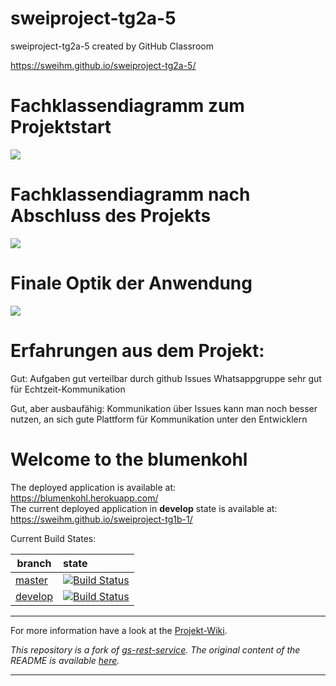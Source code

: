 
# sweiproject-tg2a-5
sweiproject-tg2a-5 created by GitHub Classroom

https://sweihm.github.io/sweiproject-tg2a-5/

<h1>Fachklassendiagramm zum Projektstart</h1>

<img src="https://github.com/sweIhm/sweiproject-tg2a-5/blob/master/Uebungen_Praktikum_Teil1/Projektarbeit%20vom%2003.11.2017/Fachklassendiagramm.jpg?raw=true">

<h1>Fachklassendiagramm nach Abschluss des Projekts</h1>

<img src="https://github.com/sweIhm/sweiproject-tg2a-5/blob/master/Uebungen_Praktikum_Teil1/Projektarbeit%20vom%2003.11.2017/FachklassendiagrammNeu.jpg?raw=true">

<h1>Finale Optik der Anwendung</h1> 

<img src="https://github.com/sweIhm/sweiproject-tg2a-5/blob/master/Uebungen_Praktikum_Teil1/Screenshot.jpg?raw=true">



<h1> Erfahrungen aus dem Projekt: </h1>

Gut: Aufgaben gut verteilbar durch github Issues
     Whatsappgruppe sehr gut für Echtzeit-Kommunikation

Gut, aber ausbaufähig: Kommunikation über Issues kann man noch besser nutzen, an sich gute Plattform für Kommunikation unter den Entwicklern





# Welcome to the blumenkohl

The deployed application is available at: https://blumenkohl.herokuapp.com/<br>
The current deployed application in **develop** state is available at: https://sweihm.github.io/sweiproject-tg1b-1/

Current Build States:

|branch|state|
|------|:-------------|
|[master](https://github.com/sweIhm/sweiproject-tg1b-1/tree/master)|[![Build Status](https://travis-ci.org/sweIhm/sweiproject-tg2b-7.svg?branch=master)](https://travis-ci.org/sweIhm/sweiproject-tg1b-1)
|[develop](https://github.com/sweIhm/sweiproject-tg1b-1/tree/develop)|[![Build Status](https://travis-ci.org/sweIhm/sweiproject-tg2b-7.svg?branch=develop)](https://travis-ci.org/sweIhm/sweiproject-tg1b-1)

-----
For more information have a look at the [Projekt-Wiki](https://github.com/sweIhm/sweiproject-tg1b-1/wiki).

*This repository is a fork of [gs-rest-service](https://github.com/spring-guides/gs-rest-service). 
The original content of the README is available [here](https://github.com/sweIhm/sweiproject-tg2b-7/blob/master/doc/archive/README.adoc).*

----
